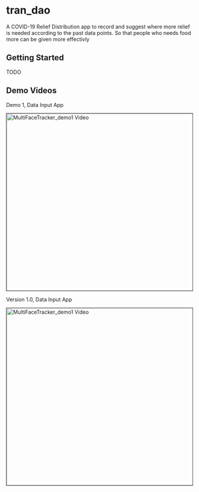 # tran_dao

A COVID-19 Relief Distribution app to record and suggest where more relief is needed according to the past data points.
So that people who needs food more can be given more effectivly



## Getting Started

TODO


## Demo Videos
Demo 1, Data Input App

<a href="https://www.youtube.com/embed/AaXlYSTuU_s 
" target="_blank"><img src="http://img.youtube.com/vi/AaXlYSTuU_s/0.jpg" 
alt="MultiFaceTracker_demo1 Video" width="640" height="480" border="1" /></a>

Version 1.0, Data Input App

<a href="https://www.youtube.com/embed/_N2UFPRs-vI 
" target="_blank"><img src="http://img.youtube.com/vi/_N2UFPRs-vI/0.jpg" 
alt="MultiFaceTracker_demo1 Video" width="640" height="480" border="1" /></a>
